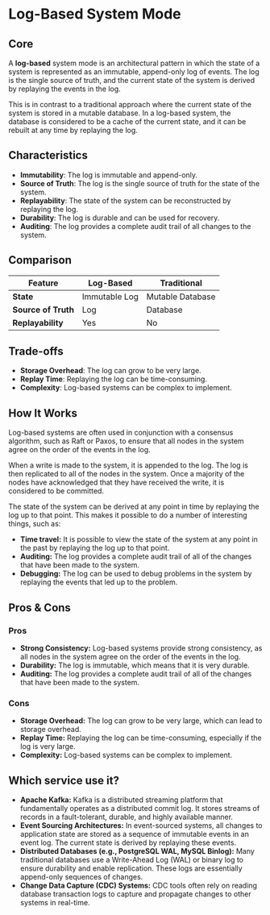 # Log-Based System Mode

## Core

A **log-based** system mode is an architectural pattern in which the state of a system is represented as an immutable, append-only log of events. The log is the single source of truth, and the current state of the system is derived by replaying the events in the log.

This is in contrast to a traditional approach where the current state of the system is stored in a mutable database. In a log-based system, the database is considered to be a cache of the current state, and it can be rebuilt at any time by replaying the log.

## Characteristics

- **Immutability**: The log is immutable and append-only.
- **Source of Truth**: The log is the single source of truth for the state of the system.
- **Replayability**: The state of the system can be reconstructed by replaying the log.
- **Durability**: The log is durable and can be used for recovery.
- **Auditing**: The log provides a complete audit trail of all changes to the system.

## Comparison

| Feature | Log-Based | Traditional |
|---|---|---|
| **State** | Immutable Log | Mutable Database |
| **Source of Truth** | Log | Database |
| **Replayability** | Yes | No |

## Trade-offs

- **Storage Overhead**: The log can grow to be very large.
- **Replay Time**: Replaying the log can be time-consuming.
- **Complexity**: Log-based systems can be complex to implement.

## How It Works

Log-based systems are often used in conjunction with a consensus algorithm, such as Raft or Paxos, to ensure that all nodes in the system agree on the order of the events in the log.

When a write is made to the system, it is appended to the log. The log is then replicated to all of the nodes in the system. Once a majority of the nodes have acknowledged that they have received the write, it is considered to be committed.

The state of the system can be derived at any point in time by replaying the log up to that point. This makes it possible to do a number of interesting things, such as:

-   **Time travel:** It is possible to view the state of the system at any point in the past by replaying the log up to that point.
-   **Auditing:** The log provides a complete audit trail of all of the changes that have been made to the system.
-   **Debugging:** The log can be used to debug problems in the system by replaying the events that led up to the problem.

## Pros & Cons

### Pros

-   **Strong Consistency:** Log-based systems provide strong consistency, as all nodes in the system agree on the order of the events in the log.
-   **Durability:** The log is immutable, which means that it is very durable.
-   **Auditing:** The log provides a complete audit trail of all of the changes that have been made to the system.

### Cons

-   **Storage Overhead:** The log can grow to be very large, which can lead to storage overhead.
-   **Replay Time:** Replaying the log can be time-consuming, especially if the log is very large.
-   **Complexity:** Log-based systems can be complex to implement.

## Which service use it?

-   **Apache Kafka:** Kafka is a distributed streaming platform that fundamentally operates as a distributed commit log. It stores streams of records in a fault-tolerant, durable, and highly available manner.
-   **Event Sourcing Architectures:** In event-sourced systems, all changes to application state are stored as a sequence of immutable events in an event log. The current state is derived by replaying these events.
-   **Distributed Databases (e.g., PostgreSQL WAL, MySQL Binlog):** Many traditional databases use a Write-Ahead Log (WAL) or binary log to ensure durability and enable replication. These logs are essentially append-only sequences of changes.
-   **Change Data Capture (CDC) Systems:** CDC tools often rely on reading database transaction logs to capture and propagate changes to other systems in real-time.

